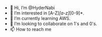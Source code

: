 - 👋 Hi, I’m @HyderNabi
- 👀 I’m interested in [A-Z]*[a-z]*[0-9]*.
- 🌱 I’m currently learning AWS.
- 💞️ I’m looking to collaborate on 1's and 0's.
- 📫 How to reach me <link href = "127.0.0.1"></link>

<!---
HyderNabi/HyderNabi is a ✨ special ✨ repository because its `README.md` (this file) appears on your GitHub profile.
You can click the Preview link to take a look at your changes.
--->
